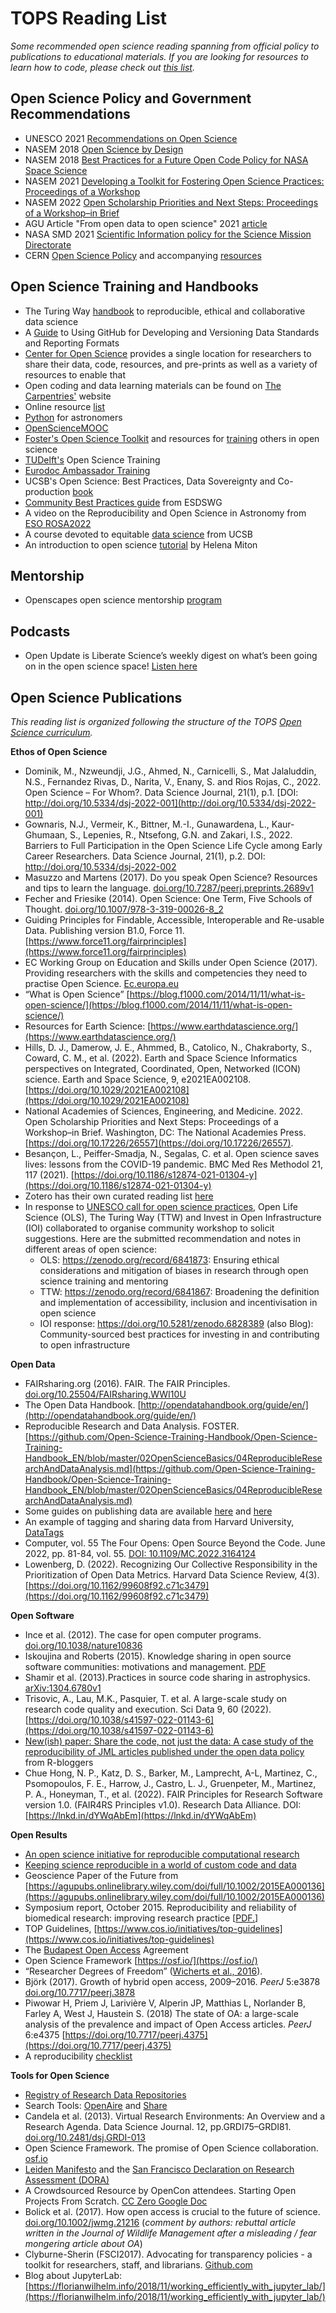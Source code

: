 # TOPS Reading List

*Some recommended open science reading spanning from official policy to publications to educational materials. If you are looking for resources to learn how to code, please check out [this list](/resources/open_science_cookbook/code_learning_resources.md).*

## Open Science Policy and Government Recommendations
- UNESCO 2021 [Recommendations on Open Science](https://en.unesco.org/science-sustainable-future/open-science/recommendation)
- NASEM 2018 [Open Science by Design](https://www.nap.edu/catalog/25116/open-science-by-design-realizing-a-vision-for-21st-century)
- NASEM 2018 [Best Practices for a Future Open Code Policy for NASA Space Science](https://www.nationalacademies.org/our-work/best-practices-for-a-future-open-code-policy-for-nasa-space-science)
- NASEM 2021 [Developing a Toolkit for Fostering Open Science Practices: Proceedings of a Workshop](https://www.nationalacademies.org/our-work/developing-a-toolkit-for-fostering-open-science-practices-a-workshop)
- NASEM 2022 [Open Scholarship Priorities and Next Steps: Proceedings of a Workshop–in Brief](https://doi.org/10.17226/26557)
- AGU Article "From open data to open science" 2021 [article](https://agupubs.onlinelibrary.wiley.com/doi/full/10.1029/2020EA001562)
- NASA SMD 2021 [Scientific Information policy for the Science Mission Directorate](https://science.nasa.gov/science-red/s3fs-public/atoms/files/Scientific%20Information%20policy%20SPD-41.pdf)
- CERN [Open Science Policy](https://cds.cern.ch/record/2835057/files/CERN-OPEN-2022-013.pdf) and accompanying [resources](https://openscience.cern/)

## Open Science Training and Handbooks
- The Turing Way [handbook](https://the-turing-way.netlify.app/welcome) to reproducible, ethical and collaborative data science
- A [Guide](https://agupubs.onlinelibrary.wiley.com/doi/10.1029/2021EA001797) to Using GitHub for Developing and Versioning Data Standards and Reporting Formats
- [Center for Open Science](https://osf.io/vkhbt/wiki/home/) provides a single location for researchers to share their data, code, resources, and pre-prints as well as a variety of resources to enable that 
- Open coding and data learning materials can be found on [The Carpentries'](https://carpentries.org/) website
- Online resource [list](https://github.com/asoplata/open-science-resources)
- [Python](https://prappleizer.github.io/index.html) for astronomers
- [OpenScienceMOOC](https://opensciencemooc.eu/)
- [Foster's Open Science Toolkit](https://www.fosteropenscience.eu/toolkit) and resources for [training](https://open-science-training-handbook.gitbook.io/book/examples-and-practical-guidance) others in open science 
- [TUDelft's](https://online-learning.tudelft.nl/courses/open-science-sharing-your-research-with-the-world/) Open Science Training
- [Eurodoc Ambassador Training](http://eurodoc.net/ambassadors)
- UCSB's Open Science: Best Practices, Data Sovereignty and Co-production [book](https://learning.nceas.ucsb.edu/2022-03-assw/workshop-content.html)
- [Community Best Practices guide](https://esipfed.github.io/esds-community-guide/) from ESDSWG
- A video on the Reproducibility and Open Science in Astronomy from [ESO ROSA2022](https://www.youtube.com/watch?v=wBDFYYcfu6s)
- A course devoted to equitable [data science](https://www.nceas.ucsb.edu/OSS) from UCSB
- An introduction to open science [tutorial](https://www.complexityexplorer.org/courses/125-introduction-to-open-science) by Helena Miton 

## Mentorship
- Openscapes open science mentorship [program](https://www.openscapes.org/)

## Podcasts
- Open Update is Liberate Science’s weekly digest on what’s been going on in the open science space! [Listen here](https://anchor.fm/open-update)

## Open Science Publications
*This reading list is organized following the structure of the TOPS [Open Science curriculum](/docs/Area2_Capacity_Sharing/OpenCore/readme.md).*

**Ethos of Open Science**
* Dominik, M., Nzweundji, J.G., Ahmed, N., Carnicelli, S., Mat Jalaluddin, N.S., Fernandez Rivas, D., Narita, V., Enany, S. and Rios Rojas, C., 2022. Open Science – For Whom?. Data Science Journal, 21(1), p.1. [DOI: http://doi.org/10.5334/dsj-2022-001](http://doi.org/10.5334/dsj-2022-001)
* Gownaris, N.J., Vermeir, K., Bittner, M.-I., Gunawardena, L., Kaur-Ghumaan, S., Lepenies, R., Ntsefong, G.N. and Zakari, I.S., 2022. Barriers to Full Participation in the Open Science Life Cycle among Early Career Researchers. Data Science Journal, 21(1), p.2. DOI: http://doi.org/10.5334/dsj-2022-002
* Masuzzo and Martens (2017). Do you speak Open Science? Resources and tips to learn the language. [doi.org/10.7287/peerj.preprints.2689v1](https://peerj.com/preprints/2689v1/) 
* Fecher and Friesike (2014). Open Science: One Term, Five Schools of Thought. [doi.org/10.1007/978-3-319-00026-8_2](https://link.springer.com/chapter/10.1007/978-3-319-00026-8_2)
* Guiding Principles for Findable, Accessible, Interoperable and Re-usable Data. Publishing version B1.0, Force 11. [https://www.force11.org/fairprinciples](https://www.force11.org/fairprinciples)    
* EC Working Group on Education and Skills under Open Science (2017). Providing researchers with the skills and competencies they need to practise Open Science. [Ec.europa.eu](https://ec.europa.eu/research/openscience/index.cfm?pg=skills_wg)
* “What is Open Science” [https://blog.f1000.com/2014/11/11/what-is-open-science/](https://blog.f1000.com/2014/11/11/what-is-open-science/) 
* Resources for Earth Science: [https://www.earthdatascience.org/](https://www.earthdatascience.org/) 
* Hills, D. J., Damerow, J. E., Ahmmed, B., Catolico, N., Chakraborty, S., Coward, C. M., et al. (2022). Earth and Space Science Informatics perspectives on Integrated, Coordinated, Open, Networked (ICON) science. Earth and Space Science, 9, e2021EA002108. [https://doi.org/10.1029/2021EA002108](https://doi.org/10.1029/2021EA002108)
* National Academies of Sciences, Engineering, and Medicine. 2022. Open Scholarship Priorities and Next Steps: Proceedings of a Workshop–in Brief. Washington, DC: The National Academies Press. [https://doi.org/10.17226/26557](https://doi.org/10.17226/26557).
* Besançon, L., Peiffer-Smadja, N., Segalas, C. et al. Open science saves lives: lessons from the COVID-19 pandemic. BMC Med Res Methodol 21, 117 (2021). [https://doi.org/10.1186/s12874-021-01304-y](https://doi.org/10.1186/s12874-021-01304-y)
* Zotero has their own curated reading list [here](https://www.zotero.org/groups/2608283/open_science_readings)
* In response to [UNESCO call for open science practices](https://www.unesco.org/en/articles/unesco-launches-global-call-best-practices-open-science), Open Life Science (OLS), The Turing Way (TTW) and Invest in Open Infrastructure (IOI) collaborated to organise community workshop to solicit suggestions. Here are the submitted recommendation and notes in different areas of open science:
     * OLS: https://zenodo.org/record/6841873: Ensuring ethical considerations and mitigation of biases in research through open science training and mentoring
     * TTW: https://zenodo.org/record/6841867: Broadening the definition and implementation of accessibility, inclusion and incentivisation in open science
     * IOI response: https://doi.org/10.5281/zenodo.6828389 (also Blog): Community-sourced best practices for investing in and contributing to open infrastructure

**Open Data**
 
* FAIRsharing.org (2016). FAIR. The FAIR Principles. [doi.org/10.25504/FAIRsharing.WWI10U](https://fairsharing.org/FAIRsharing.WWI10U)
* The Open Data Handbook. [http://opendatahandbook.org/guide/en/](http://opendatahandbook.org/guide/en/)
* Reproducible Research and Data Analysis. FOSTER. [https://github.com/Open-Science-Training-Handbook/Open-Science-Training-Handbook_EN/blob/master/02OpenScienceBasics/04ReproducibleResearchAndDataAnalysis.md](https://github.com/Open-Science-Training-Handbook/Open-Science-Training-Handbook_EN/blob/master/02OpenScienceBasics/04ReproducibleResearchAndDataAnalysis.md)
* Some guides on publishing data are available [here](https://www.cessda.eu/Training/Training-Resources/Library/Data-Management-Expert-Guide/6.-Archive-Publish/Data-publishing-routes) and [here](https://www.openaire.eu/opendatapilot-repository-guide)
* An example of tagging and sharing data from Harvard University,[ DataTags](https://privacytools.seas.harvard.edu/datatags)
* Computer, vol. 55 The Four Opens: Open Source Beyond the Code. June 2022, pp. 81-84, vol. 55. [DOI: 10.1109/MC.2022.3164124](https://doi.ieeecomputersociety.org/10.1109/MC.2022.3164124)
* Lowenberg, D. (2022). Recognizing Our Collective Responsibility in the Prioritization of Open Data Metrics. Harvard Data Science Review, 4(3). [https://doi.org/10.1162/99608f92.c71c3479](https://doi.org/10.1162/99608f92.c71c3479)

**Open Software**
* Ince et al. (2012). The case for open computer programs. [doi.org/10.1038/nature10836](https://www.nature.com/articles/nature10836)
* Iskoujina and Roberts (2015). Knowledge sharing in open source software communities: motivations and management. [PDF](https://pdfs.semanticscholar.org/f2a2/c5129cf5656af7acc7ffaf84c9c9bafe72c5.pdf)
* Shamir et al. (2013).Practices in source code sharing in astrophysics. [arXiv:1304.6780v1](https://arxiv.org/abs/1304.6780)
* Trisovic, A., Lau, M.K., Pasquier, T. et al. A large-scale study on research code quality and execution. Sci Data 9, 60 (2022). [https://doi.org/10.1038/s41597-022-01143-6](https://doi.org/10.1038/s41597-022-01143-6)
* [New(ish) paper: Share the code, not just the data: A case study of the reproducibility of JML articles published under the open data policy](https://www.r-bloggers.com/2022/03/newish-paper-share-the-code-not-just-the-data-a-case-study-of-the-reproducibility-of-jml-articles-published-under-the-open-data-policy/) from R-bloggers 
* Chue Hong, N. P., Katz, D. S., Barker, M., Lamprecht, A-L, Martinez, C., Psomopoulos, F. E., Harrow, J., Castro, L. J., Gruenpeter, M., Martinez, P. A., Honeyman, T., et al. (2022). FAIR Principles for Research Software version 1.0. (FAIR4RS Principles v1.0). Research Data Alliance. DOI: [https://lnkd.in/dYWqAbEm](https://lnkd.in/dYWqAbEm)

**Open Results**
* [An open science initiative for reproducible computational research](https://blog.f1000.com/2021/09/27/codecheck/)
* [Keeping science reproducible in a world of custom code and data](https://arstechnica.com/science/2021/11/keeping-science-reproducible-in-a-world-of-custom-code-and-data/)
* Geoscience Paper of the Future from [https://agupubs.onlinelibrary.wiley.com/doi/full/10.1002/2015EA000136](https://agupubs.onlinelibrary.wiley.com/doi/full/10.1002/2015EA000136)
* Symposium report, October 2015. Reproducibility and reliability of biomedical research: improving research practice [[PDF.](https://acmedsci.ac.uk/viewFile/56314e40aac61.pdf)]
* TOP Guidelines, [https://www.cos.io/initiatives/top-guidelines](https://www.cos.io/initiatives/top-guidelines)
* The [Budapest Open Access](http://www.budapestopenaccessinitiative.org/read) Agreement
* Open Science Framework [https://osf.io/](https://osf.io/)
* “Researcher Degrees of Freedom” ([Wicherts et al., 2016](https://doi.org/10/gc5sjn)).
* Björk (2017). Growth of hybrid open access, 2009–2016. _PeerJ_ 5:e3878 [doi.org/10.7717/peerj.3878](https://doi.org/10.7717/peerj.3878)
* Piwowar H, Priem J, Larivière V, Alperin JP, Matthias L, Norlander B, Farley A, West J, Haustein S. (2018) The state of OA: a large-scale analysis of the prevalence and impact of Open Access articles. _PeerJ_ 6:e4375 [https://doi.org/10.7717/peerj.4375](https://doi.org/10.7717/peerj.4375)
* A reproducibility [checklist](https://sdc2.astronomers.skatelescope.org/sdc2-challenge/reproducibility-awards)

**Tools for Open Science**
* [Registry of Research Data Repositories](https://www.re3data.org/)
* Search Tools: [OpenAire](https://explore.openaire.eu/search/find/dataproviders) and [Share](https://share.osf.io/sources)
* Candela et al. (2013). Virtual Research Environments: An Overview and a Research Agenda. Data Science Journal. 12, pp.GRDI75–GRDI81. [doi.org/10.2481/dsj.GRDI-013](http://doi.org/10.2481/dsj.GRDI-013)
* Open Science Framework. The promise of Open Science collaboration. [osf.io](https://osf.io/vmrgu/wiki/home/)
* [Leiden Manifesto](http://www.leidenmanifesto.org/) and the [San Francisco Declaration on Research Assessment (DORA)](https://sfdora.org/)
* A Crowdsourced Resource by OpenCon attendees. Starting Open Projects From Scratch. [CC Zero Google Doc](https://docs.google.com/document/d/1qSXBZa3-uBKdkFCkukt5lxRsYoREWNYf0_2OpOnh3mQ/edit?usp=sharing)
* Bolick et al. (2017). How open access is crucial to the future of science. [doi.org/10.1002/jwmg.21216](https://doi.org/10.1002/jwmg.21216) (_comment by authors: rebuttal article written in the Journal of Wildlife Management after a misleading / fear mongering article about OA_)
* Clyburne-Sherin (FSCI2017). Advocating for transparency policies - a toolkit for researchers, staff, and librarians. [Github.com](https://github.com/AllTrialsUSA/FSCI2017/blob/master/Transparency-advocacy-toolkit.md)
* Blog about JupyterLab: [https://florianwilhelm.info/2018/11/working_efficiently_with_jupyter_lab/](https://florianwilhelm.info/2018/11/working_efficiently_with_jupyter_lab/)
